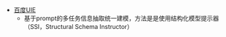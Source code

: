 

- [百度UIE](https://mp.weixin.qq.com/s/rumCvg9KFbzlwblNwPgF9w)
  - 基于prompt的多任务信息抽取统一建模，方法是是使用结构化模型提示器（SSI，Structural Schema Instructor）
